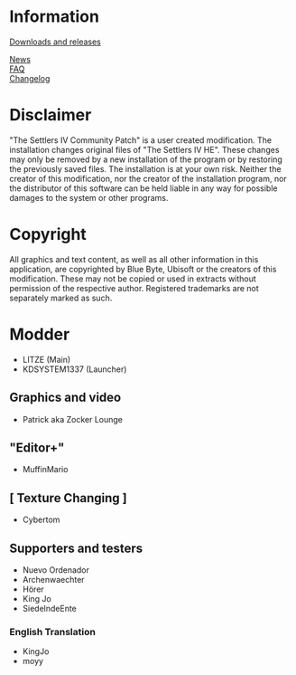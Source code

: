   # Information
[Downloads and releases](https://github.com/LitzeYT/Settlers4Patch/releases)

[News](https://github.com/LitzeYT/Settlers4Patch/blob/master/News.md)  
[FAQ](https://github.com/LitzeYT/Settlers4Patch/blob/master/FAQ.md)  
[Changelog](https://github.com/LitzeYT/Settlers4Patch/blob/master/ChangeLog.md)  

# Disclaimer
"The Settlers IV Community Patch" is a user created modification. The installation changes original files of "The Settlers IV HE". These changes may only be removed by a new installation of the program or by restoring the previously saved files. The installation is at your own risk. Neither the creator of this modification, nor the creator of the installation program, nor the distributor of this software can be held liable in any way for possible damages to the system or other programs.

# Copyright
All graphics and text content, as well as all other information in this application, are copyrighted by Blue Byte, Ubisoft or the creators of this modification. These may not be copied or used in extracts without permission of the respective author. Registered trademarks are not separately marked as such.


# Modder
- LITZE (Main)
- KDSYSTEM1337 (Launcher)

## Graphics and video 
- Patrick aka Zocker Lounge

## "Editor+"
- MuffinMario 

## [ Texture Changing ]
- Cybertom 

## Supporters and testers
- Nuevo Ordenador
- Archenwaechter
- Hörer 
- King Jo
- SiedelndeEnte

### English Translation
- KingJo
- moyy
